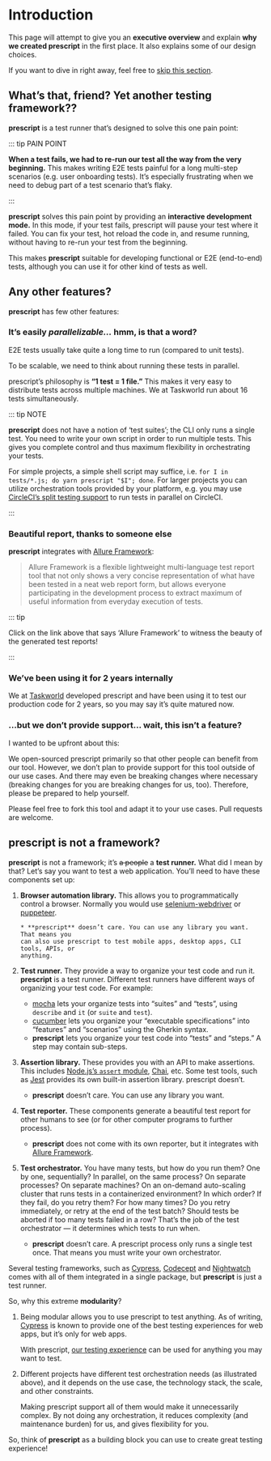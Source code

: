 # Introduction

This page will attempt to give you an **executive overview** and explain **why
we created prescript** in the first place. It also explains some of our design
choices.

If you want to dive in right away, feel free to
<span onclick="alert('okay.')">[skip this section](./tutorial.md)</span>.

## What’s that, friend? Yet another testing framework??

**prescript** is a test runner that’s designed to solve this one pain point:

::: tip PAIN POINT

**When a test fails, we had to re-run our test all the way from the very
beginning.** This makes writing E2E tests painful for a long multi-step
scenarios (e.g. user onboarding tests). It’s especially frustrating when we need
to debug part of a test scenario that’s flaky.

:::

**prescript** solves this pain point by providing an **interactive development
mode.** In this mode, if your test fails, prescript will pause your test where
it failed. You can fix your test, hot reload the code in, and resume running,
without having to re-run your test from the beginning.

This makes **prescript** suitable for developing functional or E2E (end-to-end)
tests, although you can use it for other kind of tests as well.

## Any other features?

**prescript** has few other features:

### It’s easily _parallelizable…_ hmm, is that a word?

E2E tests usually take quite a long time to run (compared to unit tests).

To be scalable, we need to think about running these tests in parallel.

prescript’s philosophy is **“1 test = 1 file.”** This makes it very easy to
distribute tests across multiple machines. We at Taskworld run about 16 tests
simultaneously.

::: tip NOTE

**prescript** does not have a notion of ‘test suites’; the CLI only runs a
single test. You need to write your own script in order to run multiple tests.
This gives you complete control and thus maximum flexibility in orchestrating
your tests.

For simple projects, a simple shell script may suffice, i.e.
`for I in tests/*.js; do yarn prescript "$I"; done`. For larger projects you can
utilize orchestration tools provided by your platform, e.g. you may use
[CircleCI’s split testing support](https://circleci.com/docs/2.0/parallelism-faster-jobs/)
to run tests in parallel on CircleCI.

:::

### Beautiful report, thanks to someone else

**prescript** integrates with
[Allure Framework](https://docs.qameta.io/allure/):

> Allure Framework is a flexible lightweight multi-language test report tool
> that not only shows a very concise representation of what have been tested in
> a neat web report form, but allows everyone participating in the development
> process to extract maximum of useful information from everyday execution of
> tests.

::: tip

Click on the link above that says ‘Allure Framework’ to witness the beauty of
the generated test reports!

:::

### We’ve been using it for 2 years internally

We at [Taskworld](https://taskworld.com/) developed prescript and have been
using it to test our production code for 2 years, so you may say it’s quite
matured now.

### …but we don’t provide support… wait, this isn’t a feature?

I wanted to be upfront about this:

We open-sourced prescript primarily so that other people can benefit from our
tool. However, we don’t plan to provide support for this tool outside of our use
cases. And there may even be breaking changes where necessary (breaking changes
for you are breaking changes for us, too). Therefore, please be prepared to help
yourself.

Please feel free to fork this tool and adapt it to your use cases. Pull requests
are welcome.

## prescript is not a framework?

**prescript** is not a framework; it’s ~~a people~~ a **test runner.** What did
I mean by that? Let’s say you want to test a web application. You’ll need to
have these components set up:

1.  **Browser automation library.** This allows you to programmatically control
    a browser. Normally you would use
    [selenium-webdriver](https://www.npmjs.com/package/selenium-webdriver) or
    [puppeteer](https://www.npmjs.com/package/puppeteer).

        * **prescript** doesn’t care. You can use any library you want. That means you
        can also use prescript to test mobile apps, desktop apps, CLI tools, APIs, or
        anything.

2.  **Test runner.** They provide a way to organize your test code and run it.
    **prescript** is a test runner. Different test runners have different ways
    of organizing your test code. For example:

    * [mocha](https://www.npmjs.com/package/mocha) lets your organize tests into
      “suites” and “tests”, using `describe` and `it` (or `suite` and `test`).
    * [cucumber](https://cucumber.io/) lets you organize your “executable
      specifications” into “features” and “scenarios” using the Gherkin syntax.
    * **prescript** lets you organize your test code into “tests” and “steps.” A
      step may contain sub-steps.

3.  **Assertion library.** These provides you with an API to make assertions.
    This includes
    [Node.js’s `assert` module](https://nodejs.org/api/assert.html),
    [Chai](http://chaijs.com/api/bdd/), etc. Some test tools, such as
    [Jest](https://jestjs.io) provides its own built-in assertion library.
    prescript doesn’t.

    * **prescript** doesn’t care. You can use any library you want.

4.  **Test reporter.** These components generate a beautiful test report for
    other humans to see (or for other computer programs to further process).

    * **prescript** does not come with its own reporter, but it integrates with
      [Allure Framework](https://docs.qameta.io/allure/).

5.  **Test orchestrator.** You have many tests, but how do you run them? One by
    one, sequentially? In parallel, on the same process? On separate processes?
    On separate machines? On an on-demand auto-scaling cluster that runs tests
    in a containerized environment? In which order? If they fail, do you retry
    them? For how many times? Do you retry immediately, or retry at the end of
    the test batch? Should tests be aborted if too many tests failed in a row?
    That’s the job of the test orchestrator — it determines which tests to run
    when.

    * **prescript** doesn’t care. A prescript process only runs a single test
      once. That means you must write your own orchestrator.

Several testing frameworks, such as [Cypress](https://www.cypress.io/),
[Codecept](https://codecept.io/) and [Nightwatch](http://nightwatchjs.org/)
comes with all of them integrated in a single package, but **prescript** is just
a test runner.

So, why this extreme **modularity**?

1.  Being modular allows you to use prescript to test anything. As of writing,
    [Cypress](https://www.cypress.io/) is known to provide one of the best
    testing experiences for web apps, but it’s only for web apps.

    With prescript, [our testing experience](./tutorial.md) can be used for
    anything you may want to test.

2.  Different projects have different test orchestration needs (as illustrated
    above), and it depends on the use case, the technology stack, the scale, and
    other constraints.

    Making prescript support all of them would make it unnecessarily complex. By
    not doing any orchestration, it reduces complexity (and maintenance burden)
    for us, and gives flexibility for you.

So, think of **prescript** as a building block you can use to create great
testing experience!
